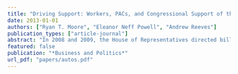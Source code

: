 ```yaml
---
title: "Driving Support: Workers, PACs, and Congressional Support of the Auto Industry"
date: 2013-01-01
authors: ["Ryan T. Moore", "Eleanor Neff Powell", "Andrew Reeves"]
publication_types: ["article-journal"]
abstract: "In 2008 and 2009, the House of Representatives directed billions of dollars to the auto industry by passing a bailout and the “cash for clunkers” program. Moving beyond corporate influence via campaign contributions, we demonstrate that the presence of auto workers in a district strongly predicts legislative support for both bills. In addition to this critical legislation, we also analyze over 250 bills on which the auto industry either lobbied or took a public position. We find no patterns relating a district’s workers or corporate campaign contributions to these votes on broader legislation where other groups, such as environmental advocates or labor unions, are at the table. Instead, the auto industry garners consistent support only on quasi-private, particularistic legislation. Thus, we contend that on particularistic legislation the presence of workers (not just campaign contributions) drives legislative support; however, when legislators expand the scope of conflict, the influence of a single industry is attentuated by other interests."
featured: false
publication: "*Business and Politics*"
url_pdf: "papers/autos.pdf"
---
```


